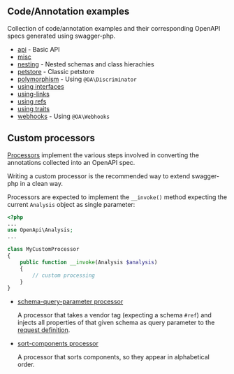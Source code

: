 ## Code/Annotation examples

Collection of code/annotation examples and their corresponding OpenAPI specs generated using swagger-php.

* [api](specs/api) - Basic API
* [misc](specs/misc)
* [nesting](specs/nesting) - Nested schemas and class hierachies
* [petstore](specs/petstore) - Classic petstore
* [polymorphism](specs/polymorphism) - Using `@OA\Discriminator`
* [using interfaces](specs/using-interfaces)
* [using-links](specs/using-links)
* [using refs](specs/using-refs)
* [using traits](specs/using-traits)
* [webhooks](specs/webhooks) - Using `@OA\Webhooks`


## Custom processors

[Processors](../src/Processors) implement the various steps involved in converting the annotations collected into an OpenAPI spec.

Writing a custom processor is the recommended way to extend swagger-php in a clean way.

Processors are expected to implement the `__invoke()` method expecting the current `Analysis` object as single parameter:

```php
<?php
...
use OpenApi\Analysis;
...

class MyCustomProcessor
{
    public function __invoke(Analysis $analysis)
    {
        // custom processing
    }
}
```

* [schema-query-parameter processor](processors/schema-query-parameter)

  A processor that takes a vendor tag (expecting a schema `#ref`) and injects all properties of that given schema as
  query parameter to the [request definition](processors/schema-query-parameter/SchemaQueryParameter.php).

* [sort-components processor](processors/sort-components)

  A processor that sorts components, so they appear in alphabetical order.
